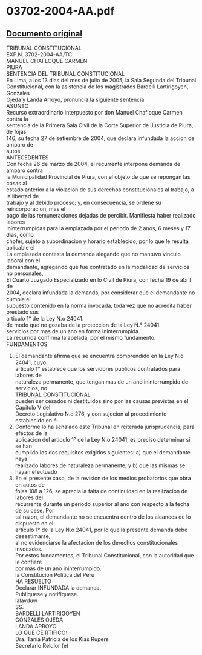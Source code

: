 
03702-2004-AA.pdf
=================
  
[Documento original](https://tc.gob.pe/jurisprudencia/2005/03702-2004-AA.pdf)  
---  
TRIBUNAL CONSTITUCIONAL  
EXP.N. 3702-2004-AA/TC  
MANUEL CHAFLOQUE CARMEN  
PIURA  
SENTENCIA DEL TRIBUNAL CONSTITUCIONAL  
En Lima, a los 13 dias del mes de julio de 2005, la Sala Segunda del Tribunal  
Constitucional, con la asistencia de los magistrados Bardelli Lartirigoyen, Gonzales  
Ojeda y Landa Arroyo, pronuncia la siguiente sentencia  
ASUNTO  
Recurso extraordinario interpuesto por don Manuel Chafloque Carmen contra la  
sentencia de la Primera Sala Civil de la Corte Superior de Justicia de Piura, de fojas  
146, su fecha 27 de setiembre de 2004, que declara infundada la accion de amparo de  
autos.  
ANTECEDENTES  
Con fecha 26 de marzo de 2004, el recurrente interpone demanda de amparo contra  
la Municipalidad Provincial de Piura, con el objeto de que se repongan las cosas al  
estado anterior a la violacion de sus derechos constitucionales al trabajo, a la libertad de  
trabajo y al debido proceso; y, en consecuencia, se ordene su reincorporacion, mas el  
pago de las remuneraciones dejadas de percibir. Manifiesta haber realizado labores  
ininterrumpidas para la emplazada por el periodo de 2 anos, 6 meses y 17 dias, como  
chofer, sujeto a subordinacion y horario establecido, por lo que le resulta aplicable el  
La emplazada contesta la demanda alegando que no mantuvo vinculo laboral con el  
demandante, agregando que fue contratado en la modalidad de servicios no personales,  
El Cuarto Juzgado Especializado en lo Civil de Piura, con fecha 19 de abril de  
2004, declara infundada la demanda, por considerar que el demandante no cumple el  
supuesto contenido en la norma invocada, toda vez que no acredita haber prestado sus  
articulo 1° de la Ley N.o 24041.  
de modo que no gozaba de la proteccion de la Ley N.° 24041.  
servicios por mas de un ano en forma ininterrumpida.  
La recurrida confirma la apelada, por el mismo fundamento.  
FUNDAMENTOS  
1. El demandante afirma que se encuentra comprendido en la Ley N.o 24041, cuyo  
articulo 1° establece que los servidores publicos contratados para labores de  
naturaleza permanente, que tengan mas de un ano ininterrumpido de servicios, no  
TRIBUNAL CONSTITUCIONAL  
pueden ser cesados ni destituidos sino por las causas previstas en el Capitulo V del  
Decreto Legislativo N.o 276, y con sujecion al procedimiento establecido en él.  
2. Conforme lo ha senalado este Tribunal en reiterada jurisprudencia, para efectos de la  
aplicacion del articulo 1° de la Ley N.o 24041, es preciso determinar si se han  
cumplido los dos requisitos exigidos siguientes: a) que el demandante haya  
realizado labores de naturaleza permanente, y b) que las mismas se hayan efectuado  
3. En el presente caso, de la revision de los medios probatorios que obra en autos de  
fojas 108 a 126, se aprecia la falta de continuidad en la realizacion de labores del  
recurrente durante un periodo superior al ano con respecto a la fecha de su cese. Por  
tal razon, el demandante no se encuentra dentro de los alcances de lo dispuesto en el  
articulo 1° de la Ley N.o 24041, por lo que la presente demanda debe desestimarse,  
al no evidenciarse la afectacion de los derechos constitucionales invocados.  
Por estos fundamentos, el Tribunal Constitucional, con la autoridad que le confiere  
por mas de un ano ininterrumpido.  
la Constitucion Politica del Peru  
HA RESUELTO  
Declarar INFUNDADA la demanda.  
Publiquese y notifiquese.  
lalavduw  
SS.  
BARDELLI LARTIRIGOYEN  
GONZALES OJEDA  
LANDA ARROYO  
LO QUE CE RTIFICO:  
Dra. Tania Patricia de los Kias Rupers  
Secrefario Reldlor (e)
